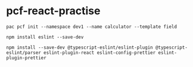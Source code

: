 # pcf-react-practise

`pac pcf init --namespace dev1 --name calculator --template field`

`npm install eslint --save-dev`

`npm install --save-dev @typescript-eslint/eslint-plugin @typescript-eslint/parser eslint-plugin-react eslint-config-prettier eslint-plugin-prettier`
